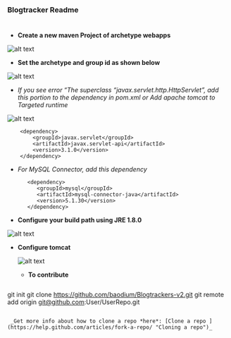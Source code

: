 ### Blogtracker Readme<h1></center>



- __Create a new maven Project of archetype webapps__

 ![alt text](../docs/mavenType.PNG/ "Logo Title Text 1")


- __Set the archetype and group id as shown below__

 ![alt text](../docs/mavenProject.PNG/ "Logo Title Text 1")


- *If you see error “The superclass “javax.servlet.http.HttpServlet”, add this portion to the dependency in pom.xml or Add apache tomcat to Targeted runtime*

 ![alt text](../docs/HttpServletError.PNG/ "Logo Title Text 1")


		<dependency>
			<groupId>javax.servlet</groupId>
			<artifactId>javax.servlet-api</artifactId>
			<version>3.1.0</version>
		</dependency>

- *For MySQL Connector, add this dependency*

         <dependency>
            <groupId>mysql</groupId>
            <artifactId>mysql-connector-java</artifactId>
            <version>5.1.30</version>
         </dependency>


- __Configure your build path using JRE 1.8.0__

 ![alt text](../docs/JRE.PNG/ "Logo Title Text 1")

- __Configure tomcat__

  ![alt text](../docs/tomcat.PNG/ "Logo Title Text 1")

  - __To contribute__

   ```
git init
git clone https://github.com/baodium/Blogtrackers-v2.git
git remote add origin git@github.com:User/UserRepo.git
```

 _Get more info about how to clone a repo *here*: [Clone a repo ](https://help.github.com/articles/fork-a-repo/ "Cloning a repo")_
